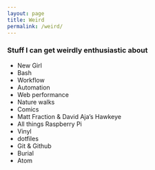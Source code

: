 ```yaml
---
layout: page
title: Weird
permalink: /weird/
---
```


### Stuff I can get weirdly enthusiastic about

- New Girl
- Bash
- Workflow
- Automation
- Web performance
- Nature walks
- Comics
- Matt Fraction & David Aja’s Hawkeye
- All things Raspberry Pi
- Vinyl
- dotfiles
- Git & Github
- Burial
- Atom
